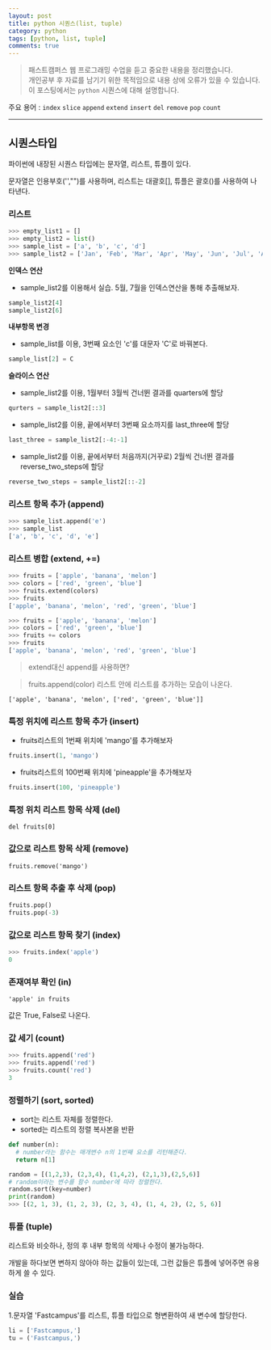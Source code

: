 ```yaml
---
layout: post
title: python 시퀀스(list, tuple)
category: python
tags: [python, list, tuple]
comments: true
---
```


> 패스트캠퍼스 웹 프로그래밍 수업을 듣고 중요한 내용을 정리했습니다.     
개인공부 후 자료를 남기기 위한 목적임으로 내용 상에 오류가 있을 수 있습니다.      
> 이 포스팅에서는 `python` 시퀀스에 대해 설명합니다.

주요 용어 :  `index` `slice` `append` `extend` `insert` `del` `remove` `pop` `count`

<hr>

## 시퀀스타입

파이썬에 내장된 시퀀스 타입에는 문자열, 리스트, 튜플이 있다.

문자열은 인용부호('',"")를 사용하며, 리스트는 대괄호[], 튜플은 괄호()를 사용하여 나타낸다.


### 리스트

```python
>>> empty_list1 = []
>>> empty_list2 = list()
>>> sample_list = ['a', 'b', 'c', 'd']
>>> sample_list2 = ['Jan', 'Feb', 'Mar', 'Apr', 'May', 'Jun', 'Jul', 'Aug', 'Sep', 'Oct', 'Nov', 'Dec']
```

**인덱스 연산**

* sample_list2를 이용해서 실습. 5월, 7월을 인덱스연산을 통해 추출해보자.

```python
sample_list2[4]
sample_list2[6]
```


**내부항목 변경**
* sample_list를 이용, 3번째 요소인 'c'를 대문자 'C'로 바꿔본다.

```python
sample_list[2] = C

```

**슬라이스 연산**
* sample_list2를 이용, 1월부터 3월씩 건너뛴 결과를 quarters에 할당

```python
qurters = sample_list2[::3]
```

* sample_list2를 이용, 끝에서부터 3번째 요소까지를 last_three에 할당

```python
last_three = sample_list2[:-4:-1]
```

* sample_list2를 이용, 끝에서부터 처음까지(거꾸로) 2월씩 건너뛴 결과를 reverse_two_steps에 할당

```python
reverse_two_steps = sample_list2[::-2]
```

### 리스트 항목 추가 (append)

```python
>>> sample_list.append('e')
>>> sample_list
['a', 'b', 'c', 'd', 'e']
```

### 리스트 병합 (extend, +=)

```python
>>> fruits = ['apple', 'banana', 'melon']
>>> colors = ['red', 'green', 'blue']
>>> fruits.extend(colors)
>>> fruits
['apple', 'banana', 'melon', 'red', 'green', 'blue']
```

```python
>>> fruits = ['apple', 'banana', 'melon']
>>> colors = ['red', 'green', 'blue']
>>> fruits += colors
>>> fruits
['apple', 'banana', 'melon', 'red', 'green', 'blue']
```

> extend대신 append를 사용하면?

> fruits.append(color) 리스트 안에 리스트를 추가하는 모습이 나온다.

`['apple', 'banana', 'melon', ['red', 'green', 'blue']]`

### 특정 위치에 리스트 항목 추가 (insert)

* fruits리스트의 1번째 위치에 'mango'를 추가해보자

```python
fruits.insert(1, 'mango')
```

* fruits리스트의 100번째 위치에 'pineapple'을 추가해보자

```python
fruits.insert(100, 'pineapple')
```

### 특정 위치 리스트 항목 삭제 (del)

`del fruits[0]`

### 값으로 리스트 항목 삭제 (remove)

`fruits.remove('mango')`

### 리스트 항목 추출 후 삭제 (pop)

```python
fruits.pop()
fruits.pop(-3)
```

### 값으로 리스트 항목 찾기 (index)

```python
>>> fruits.index('apple')
0
```

### 존재여부 확인 (in)

`'apple' in fruits`

값은 True, False로 나온다.

### 값 세기 (count)

```python
>>> fruits.append('red')
>>> fruits.append('red')
>>> fruits.count('red')
3
```

### 정렬하기 (sort, sorted)

* sort는 리스트 자체를 정렬한다.
* sorted는 리스트의 정렬 복사본을 반환

```python
def number(n):
  # number라는 함수는 매개변수 n의 1번째 요소를 리턴해준다.
  return n[1]

random = [(1,2,3), (2,3,4), (1,4,2), (2,1,3),(2,5,6)]
# random이라는 변수를 함수 number에 따라 정렬한다.
random.sort(key=number)
print(random)
>>> [(2, 1, 3), (1, 2, 3), (2, 3, 4), (1, 4, 2), (2, 5, 6)]
```

### 튜플 (tuple)

리스트와 비슷하나, 정의 후 내부 항목의 삭제나 수정이 불가능하다.

개발을 하다보면 변하지 않아야 하는 값들이 있는데, 그런 값들은 튜플에 넣어주면 유용하게 쓸 수 있다.




### 실습
1.문자열 'Fastcampus'를 리스트, 튜플 타입으로 형변환하여 새 변수에 할당한다.

```python
li = ['Fastcampus,']
tu = ('Fastcampus,')
```
